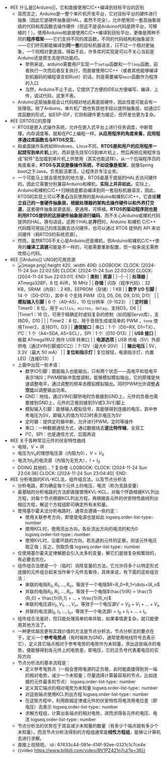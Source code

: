 - #EE 什么是[[Arduino]]，它和直接使用C/C++编译到目标平台的区别
	- 简而言之，Arduino是一整个单片机开发平台，它对目标平台的硬件进行抽象（因此它是硬件抽象层HAL，虽然不完全），允许使用同一套高抽象层级的代码和库函数去操作硬件（但这不是说Arduino代码是跨平台，可移植的！）。使用Arduino和直接使用C/C++编译到目标平台，更像是两种不同的**程序框架**——它们支持不同的库函数，不同的代码结构和抽象层次——它们终究都能编译到**同一套**的目标机器语言，只不过一个相对更抽象，一个则相对更底层。得益于此，许多库的实现是可以不关心当前是Arduino还是原生去提供功能的。
		- 举例来说，arduino需要用户实现一个`setup`函数和一个`loop`函数，前者执行一次而后者反复执行，而直接使用C/C++（或者其他能够编译到机器码的编程语言如Rust）的话，则是需要编写`main`函数作为程序的入口
		- 当然，Arduino不止于此，它提供了方便的IDE以方便编写、编译、上传，调试代码，这里不表。
	- Arduino这层抽象层会让代码相对地远离底层硬件，因此性能可能会有一些降低。除了Arduino，单片机厂商也有其他手段以提供抽象层，如通过C库函数的形式，如ESP-IDF，它则和硬件更为接近，但开发也更为复杂。
- #EE [[RTOS]]的原理
	- RTOS是嵌入式操作系统，允许在嵌入式平台上进行任务调度，中断管理，内存调度等。就和在PC上编程一样。**从应用程序的角度来看，应用程序通过库函数去与RTOS交互**。
	- 和桌面操作系统如Windows，Linux不同，**RTOS是和用户的应用程序一起烧写到单片机**上的，而非是先烧写OS到单片机上，然后再把应用程序当成“软件”去加载到单片机上供使用（其实也能这样）。从一个后端程序员的角度看来，**RTOS与其说是像操作系统，不如说像是框架**，就像Spring boot之于Java，负责脏活累活，让程序员专注业务。
	- 一个可能马上就会感觉到的地方是，RTOS是基于底层的HAL去访问硬件的，因此它需要分别兼容Arduino和裸机，**实际上并非如此**。实际上，Arduino和裸机C/C++归根结底都会编译到同一套目标机器语言，因此，RTOS的实现上可以**不关心**当前使用的是Arduino和裸机C/C++，它直接**建立自己的一套硬件抽象层，根据处理器的架构去操作硬件以和外界打交道**，这套硬件抽象层更底层，更通用，可移植。**RTOS的驱动程序则也是利用RTOS提供的这层硬件抽象层进行编码**，而不关心Arduino或裸机代码提供的HAL。换句话说，这两个HAL是**并行**的，Arduino 和裸机 C/C++ 代码既可用自己的库函数去访问硬件，也可以通过 RTOS 提供的 API 来访问硬件（和RTOS的系统资源）。
	- 然而，虽然RTOS不关心是Arduino还是裸机，但Arduino和裸机C/C++使用的**编译工具链**可能是不一样的，可能需要重新配置，但一般来说无需修改核心代码。
- #EE [[Arduino]] UNO的可用资源
	- ![image.png](../assets/image_1732533482536_0.png){:height 420, :width 406}
	  :LOGBOOK:
	  CLOCK: [2024-11-24 Sun 22:02:59]
	  CLOCK: [2024-11-24 Sun 22:03:00]
	  CLOCK: [2024-11-24 Sun 22:03:01]
	  :END:
	  | **类别**           | **资源**                                                                                     |
	  |--|--|
	  | **处理器**          | ATmega328P，8 位 AVR，16 MHz         |
	  | **存储**           | 闪存（程序代码）：32 KB，SRAM（内存）：2 KB，EEPROM（存储）：1 KB             |
	  | **数字 I/O 引脚**   | 14 个（D0–D13），其中 6 个支持 PWM（D3, D5, D6, D9, D10, D11）                              |
	  | **模拟输入引脚**    | 6 个（A0–A5），10 位分辨率（0-1023）               |
	  | **定时器**          | Timer0：8 位，用于 `millis`，`micros`，`delay`，支持D5，D6         |
	  |                    |Timer1：16 位，可用于精确定时或较复杂的控制（如伺服Servo库），支持D9，D10                                       |
	  |                    | Timer2：8 位，用于音频生成或简单的 PWM ，`tone` 使用Timer2，支持D11，D3                 |
	  | **通信接口**        | 串口：1 个（D0=RX, D1=TX），I²C：1 个（A4=SDA, A5=SCL），SPI：1 个（D10-D13）|
	  | **USB 接口**        | 板载 ATmega16U2 用作 USB 转串口                                                             |
	  | **电源选项**        | USB 供电（5V）外部供电（通过VIN引脚或DC口）：7-12V（最大6-20V）                               |
	  | **输出电压**        | 5V，3.3V（最大 50 mA）                              |
	  | **复位和指示灯** |    复位按钮，电源指示灯，内置 LED（连接D13）                                    |
	- 上面中出现一些术语：
		- 数字IO引脚：既能输入也能输出，只有两个状态——高电平和低电平表示1和0；PWM即脉冲宽度调制，能够模拟模拟输出，它的原理是快速调整电平，通过调整的频率去模拟模拟输出。同时PWM允许调整**占空比**以调整输出功率。
		- GND：地线，通过VIN引脚供电时负极接到GND上，元件的负极也需要接到GND上，元件的正极则接到5V或3.3V引脚上
		- 模拟输入引脚：能够输入模拟信号，其能够得到连接的电压，其中参考电压为5V，即输入的值为1023时表示电压为5V
		- 定时器：提供定时器中断，允许进行PWM，定时等操作
		- 串口：一种数据通信方式，通过数据线去**逐比特传输**，全双工
		- I²C，SPI：也是通信方式，后面再说
- #EE 关于各种常见元件的伏安特性曲线
	- 电阻，$V=IR$
	- 电压为$V_0$的理想电压源（内阻为0），$V=V_0$
	- 电流为$I_0$的电流源（内阻为无穷大），$I=I_0$
	- DOING 其他的...？复杂喽
	  :LOGBOOK:
	  CLOCK: [2024-11-24 Sun 23:04:38]
	  CLOCK: [2024-11-24 Sun 23:04:40]
	  :END:
- #EE 分析电路的KVL-KCL法，组件组合法，以及节点分析法
	- 分析电路，即为确定每个元件上的电压、电流（称为支路变量）
	- 最基础的分析电路的方法即直接使用KVL-KCL，对每个环路根据KVL列出方程，对每个节点根据KCL列出方程，再根据各元件的伏安特性曲线列出相应方程，解这个方程组即可确定所有未知量。
	- 使用基尔霍夫法分析电路时，通常会遵循一些约定：
		- 使用关联参考方向，即使是电源也是如此
		  logseq.order-list-type:: number
		- 使用KCL时，使用流出方向，各处流出方向的电流的和为0
		  logseq.order-list-type:: number
		- 使用KVL时，沿着环路的方向，若先遇到元件的正极，则该元件电压取正值；反之，则取负值
		  logseq.order-list-type:: number
	- 仅使用基尔霍夫定律解题会引入太多的变量，解它们是很复杂和繁琐的，有必要去优化。
	- 组件组合法便是一个（临时）消除变量的方法，它允许将多个以特定形式连接的元件组合起来当作单个元件去看待，具体来说，有下面的这些组合法：
		- 串联的电阻$R_0,R_1,\dots,R_n$，等效于一个电阻$R=R_0+R_1+\dots+\R_n$
		- 并联的电阻$R_0,R_1,\dots,R_n$，等效于一个电阻$\frac{1}{R} = \frac{1}{R_0} + \frac{1}{R_1} + ... + \frac{1}{R_n}$
		- 串联的电压源$V_0,V_1,\dots,V_n$，等效于一个电压源$V=V_0+V_1+\dots+V_n$
		- 并联的电流源$I_0,I_1,\dots,I_n$，等效于一个电流源$I=I_0+I_1+\dots+I_n$
	- 组件组合法虽好，但只能处理简单的串并联，如果事情更复杂，就只能使用其他方法了。
	- 一种更优越且更有实践价值的方法是节点分析法，节点分析法的要点在于，定义一个**参考电势点**（有时候称为GND，通常使用地线符号去表示它），定义其它端点相对于参考电势的电势作为未知量，求出这些端点的电势，便能够得到各元件上的电势差，即电压，它的正负号代表着电压的实际方向
	- 节点分析法的基本流程是：
		- 定义参考电势点（一般会使用电源的正负极，此时能直接得到另一端的相对电势，减少一个未知量；尽量选择计算最容易的节点，比如连接的元件最多的节点）
		  logseq.order-list-type:: number
		- 定义其它端点的相对电势为未知量
		  logseq.order-list-type:: number
		- 对这些端点使用KCL列出方程
		  logseq.order-list-type:: number
		- 在这些方程中，利用欧姆定律或元件的伏安特性将电流用电位差（即电压）去表示
		  logseq.order-list-type:: number
		- 求解方程组，计算出各端点的相对电势，进而求得各元件的电压、电流
		  logseq.order-list-type:: number
	- 节点分析法的优势在于其会减少未知量的数量（有多少个端点就有多少个未知量），而且节点分析法得到的方程组通常是**线性方程组**，能够让计算机去进行求解。
	- 直接上视频吧。
	  id:: 67433c44-081e-414f-92ee-0321c1c7ce4e
	- {{video https://www.bilibili.com/video/BV1PZ421n7rJ/?p=36}}